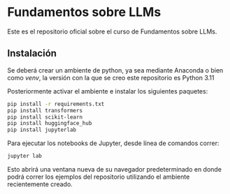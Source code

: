 # Fundamentos sobre LLMs
Este es el repositorio oficial sobre el curso de Fundamentos sobre LLMs.

## Instalación

Se deberá crear un ambiente de python, ya sea mediante Anaconda o bien como _venv_, la versión con la que se creo este repositorio es Python 3.11

Posteriormente activar el ambiente e instalar los siguientes paquetes:

```bash
pip install -r requirements.txt
pip install transformers
pip install scikit-learn
pip install huggingface_hub
pip install jupyterlab
```

Para ejecutar los notebooks de Jupyter, desde línea de comandos correr:

```bash
jupyter lab
```

Esto abrirá una ventana nueva de su navegador predeterminado en donde podrá correr los ejemplos del repositorio utilizando el ambiente recientemente creado.